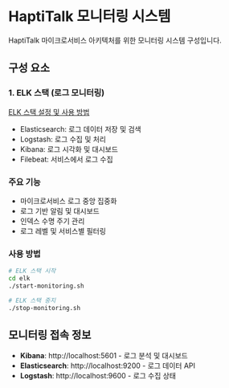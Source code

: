 # HaptiTalk 모니터링 시스템

HaptiTalk 마이크로서비스 아키텍처를 위한 모니터링 시스템 구성입니다.

## 구성 요소

### 1. ELK 스택 (로그 모니터링)

[ELK 스택 설정 및 사용 방법](./elk/README.md)

- Elasticsearch: 로그 데이터 저장 및 검색
- Logstash: 로그 수집 및 처리
- Kibana: 로그 시각화 및 대시보드
- Filebeat: 서비스에서 로그 수집

### 주요 기능

- 마이크로서비스 로그 중앙 집중화
- 로그 기반 알림 및 대시보드
- 인덱스 수명 주기 관리
- 로그 레벨 및 서비스별 필터링

### 사용 방법

```bash
# ELK 스택 시작
cd elk
./start-monitoring.sh

# ELK 스택 중지
./stop-monitoring.sh
```

## 모니터링 접속 정보

- **Kibana**: http://localhost:5601 - 로그 분석 및 대시보드
- **Elasticsearch**: http://localhost:9200 - 로그 데이터 API
- **Logstash**: http://localhost:9600 - 로그 수집 상태 